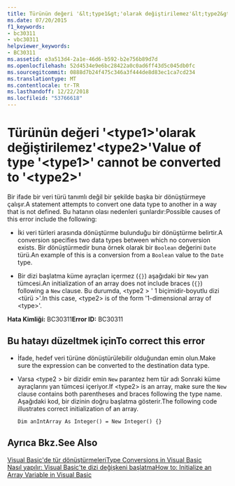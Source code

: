 ```yaml
---
title: Türünün değeri '&lt;type1&gt;'olarak değiştirilemez'&lt;type2&gt;'
ms.date: 07/20/2015
f1_keywords:
- bc30311
- vbc30311
helpviewer_keywords:
- BC30311
ms.assetid: e3a513d4-2a1e-46d6-b592-b2e756b89d7d
ms.openlocfilehash: 52d4534e9e6bc28422a0c0ad6ff43d5c045db0fc
ms.sourcegitcommit: 0888d7b24f475c346a3f444de8d83ec1ca7cd234
ms.translationtype: MT
ms.contentlocale: tr-TR
ms.lasthandoff: 12/22/2018
ms.locfileid: "53766618"
---
```

# <a name="value-of-type-lttype1gt-cannot-be-converted-to-lttype2gt"></a><span data-ttu-id="bb0e4-102">Türünün değeri '&lt;type1&gt;'olarak değiştirilemez'&lt;type2&gt;'</span><span class="sxs-lookup"><span data-stu-id="bb0e4-102">Value of type '&lt;type1&gt;' cannot be converted to '&lt;type2&gt;'</span></span>
<span data-ttu-id="bb0e4-103">Bir ifade bir veri türü tanımlı değil bir şekilde başka bir dönüştürmeye çalışır.</span><span class="sxs-lookup"><span data-stu-id="bb0e4-103">A statement attempts to convert one data type to another in a way that is not defined.</span></span> <span data-ttu-id="bb0e4-104">Bu hatanın olası nedenleri şunlardır:</span><span class="sxs-lookup"><span data-stu-id="bb0e4-104">Possible causes of this error include the following:</span></span>  
  
-   <span data-ttu-id="bb0e4-105">İki veri türleri arasında dönüştürme bulunduğu bir dönüştürme belirtir.</span><span class="sxs-lookup"><span data-stu-id="bb0e4-105">A conversion specifies two data types between which no conversion exists.</span></span> <span data-ttu-id="bb0e4-106">Bir dönüştürmedir buna örnek olarak bir `Boolean` değerini `Date` türü.</span><span class="sxs-lookup"><span data-stu-id="bb0e4-106">An example of this is a conversion from a `Boolean` value to the `Date` type.</span></span>  
  
-   <span data-ttu-id="bb0e4-107">Bir dizi başlatma küme ayraçları içermez (`{}`) aşağıdaki bir `New` yan tümcesi.</span><span class="sxs-lookup"><span data-stu-id="bb0e4-107">An initialization of an array does not include braces (`{}`) following a `New` clause.</span></span> <span data-ttu-id="bb0e4-108">Bu durumda, \<type2 > ' 1 biçimidir-boyutlu dizi \<türü >'.</span><span class="sxs-lookup"><span data-stu-id="bb0e4-108">In this case, \<type2> is of the form '1-dimensional array of \<type>'.</span></span>  
  
 <span data-ttu-id="bb0e4-109">**Hata Kimliği:** BC30311</span><span class="sxs-lookup"><span data-stu-id="bb0e4-109">**Error ID:** BC30311</span></span>  
  
## <a name="to-correct-this-error"></a><span data-ttu-id="bb0e4-110">Bu hatayı düzeltmek için</span><span class="sxs-lookup"><span data-stu-id="bb0e4-110">To correct this error</span></span>  
  
-   <span data-ttu-id="bb0e4-111">İfade, hedef veri türüne dönüştürülebilir olduğundan emin olun.</span><span class="sxs-lookup"><span data-stu-id="bb0e4-111">Make sure the expression can be converted to the destination data type.</span></span>  
  
-   <span data-ttu-id="bb0e4-112">Varsa \<type2 > bir dizidir emin `New` parantez hem tür adı Sonraki küme ayraçlarını yan tümcesi içeriyor.</span><span class="sxs-lookup"><span data-stu-id="bb0e4-112">If \<type2> is an array, make sure the `New` clause contains both parentheses and braces following the type name.</span></span> <span data-ttu-id="bb0e4-113">Aşağıdaki kod, bir dizinin doğru başlatma gösterir.</span><span class="sxs-lookup"><span data-stu-id="bb0e4-113">The following code illustrates correct initialization of an array.</span></span>  
  
    ```  
    Dim anIntArray As Integer() = New Integer() {}  
    ```  
  
## <a name="see-also"></a><span data-ttu-id="bb0e4-114">Ayrıca Bkz.</span><span class="sxs-lookup"><span data-stu-id="bb0e4-114">See Also</span></span>  
 [<span data-ttu-id="bb0e4-115">Visual Basic'de tür dönüştürmeleri</span><span class="sxs-lookup"><span data-stu-id="bb0e4-115">Type Conversions in Visual Basic</span></span>](../../visual-basic/programming-guide/language-features/data-types/type-conversions.md)  
 [<span data-ttu-id="bb0e4-116">Nasıl yapılır: Visual Basic'te dizi değişkeni başlatma</span><span class="sxs-lookup"><span data-stu-id="bb0e4-116">How to: Initialize an Array Variable in Visual Basic</span></span>](../../visual-basic/programming-guide/language-features/arrays/how-to-initialize-an-array-variable.md)
